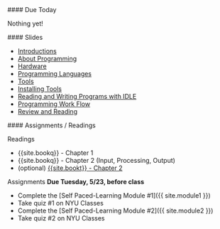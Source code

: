 <article class="due" markdown="block"> 
#### Due Today 

Nothing yet!

</article>

<article class="slides" markdown="block">
#### Slides

* [Introductions](classes/01/intro.html)
* [About Programming](classes/01/about-programming.html)
* [Hardware](classes/01/computers-storage.html)
* [Programming Languages](classes/01/programming-languages.html)
* [Tools](classes/01/tools.html)
* [Installing Tools](classes/01/installing-tools.html)
* [Reading and Writing Programs with IDLE](classes/01/reading-writing-programs.html)
* [Programming Work Flow](classes/01/programming-workflow.html)
* [Review and Reading](classes/01/review-and-assignments.html)

</article>

<article class="assignments" markdown="block">
#### Assignments / Readings		

Readings

* {{site.bookq}} - Chapter 1
* {{site.bookq}} - Chapter 2 (Input, Processing, Output)
* (optional) [{{site.bookt}} - Chapter 2](http://openbookproject.net/thinkcs/python/english3e/variables_expressions_statements.html)

Assignments __Due Tuesday, 5/23, before class__

* Complete the [Self Paced-Learning Module #1]({{ site.module1 }})
* Take quiz #1 on NYU Classes 
* Complete the [Self Paced-Learning Module #2]({{ site.module2 }})
* Take quiz #2 on NYU Classes 
</article>

